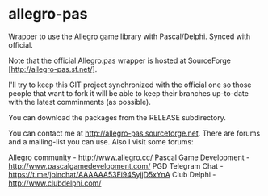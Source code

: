 # allegro-pas
Wrapper to use the Allegro game library with Pascal/Delphi.  Synced with official.

Note that the official Allegro.pas wrapper is hosted at SourceForge [http://allegro-pas.sf.net/].

I'll try to keep this GIT project synchronized with the official one so those people that want to fork it will be able to keep
their branches up-to-date with the latest comminments (as possible).

You can download the packages from the RELEASE subdirectory.


You can contact me at http://allegro-pas.sourceforge.net.  There
are forums and a mailing-list you can use.  Also I visit some forums:

Allegro community - http://www.allegro.cc/
Pascal Game Development - http://www.pascalgamedevelopment.com/
PGD Telegram Chat - https://t.me/joinchat/AAAAAA53Fi94SyjjD5xYnA
Club Delphi - http://www.clubdelphi.com/
